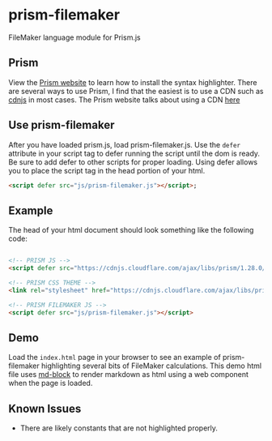 # prism-filemaker
FileMaker language module for Prism.js


## Prism

View the [Prism website](https://prismjs.com) to learn how to install the syntax highlighter. There are several ways to use Prism, I find that the easiest is to use a CDN such as [cdnjs](https://cdnjs.com/libraries/prism/1.28.0) in most cases. The Prism website talks about using a CDN [here](https://prismjs.com/#basic-usage-cdn)

## Use prism-filemaker

After you have loaded prism.js, load prism-filemaker.js. Use the `defer` attribute in your script tag to defer running the script until the dom is ready. Be sure to add defer to other scripts for proper loading. Using defer allows you to place the script tag in the head portion of your html.

```html
<script defer src="js/prism-filemaker.js"></script>;
```

## Example

The head of your html document should look something like the following code:

```html

<!-- PRISM JS -->
<script defer src="https://cdnjs.cloudflare.com/ajax/libs/prism/1.28.0/prism.min.js"></script>

<!-- PRISM CSS THEME -->
<link rel="stylesheet" href="https://cdnjs.cloudflare.com/ajax/libs/prism-themes/1.9.0/prism-base16-ateliersulphurpool.light.min.css" />

<!-- PRISM FILEMAKER JS -->
<script defer src="js/prism-filemaker.js"></script>

```

## Demo

Load the `index.html` page in your browser to see an example of prism-filemaker highlighting several bits of FileMaker calculations. This demo html file uses [md-block](https://md-block.verou.me) to render markdown as html using a web component when the page is loaded.

## Known Issues

* There are likely constants that are not highlighted properly.